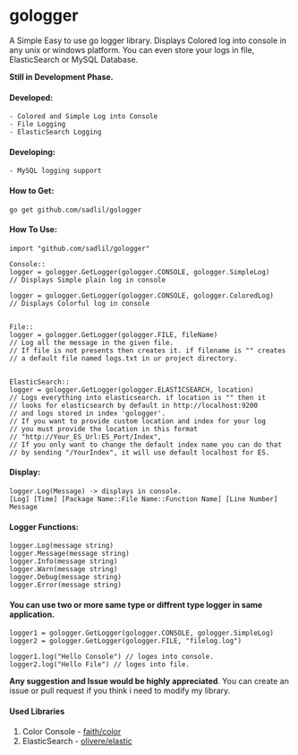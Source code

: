 # gologger

A Simple Easy to use go logger library.  Displays Colored log into console in any unix or windows platform.
You can even store your logs in file, ElasticSearch or MySQL Database.

**Still in Development Phase.** 


#### Developed:

    - Colored and Simple Log into Console
    - File Logging
    - ElasticSearch Logging
    
#### Developing:

    - MySQL logging support
    
#### How to Get:

    go get github.com/sadlil/gologger
#### How To Use:

    import "github.com/sadlil/gologger"
   
    Console::
    logger = gologger.GetLogger(gologger.CONSOLE, gologger.SimpleLog) 
    // Displays Simple plain log in console
  
    logger = gologger.GetLogger(gologger.CONSOLE, gologger.ColoredLog) 
    // Displays Colorful log in console
    
     
    File::
    logger = gologger.GetLogger(gologger.FILE, fileName) 
    // Log all the message in the given file.
    // If file is not presents then creates it. if filename is "" creates 
    // a default file named logs.txt in ur project directory.
    
    
    ElasticSearch::
    logger = gologger.GetLogger(gologger.ELASTICSEARCH, location)
    // Logs everything into elasticsearch. if location is "" then it 
    // looks for elasticsearch by default in http://localhost:9200 
    // and logs stored in index 'gologger'.
    // If you want to provide custom location and index for your log 
    // you must provide the location in this format 
    // "http://Your_ES_Url:ES_Port/Index", 
    // If you only want to change the default index name you can do that 
    // by sending "/YourIndex", it will use default localhost for ES.
    
#### Display:

    logger.Log(Message) -> displays in console.
    [Log] [Time] [Package Name::File Name::Function Name] [Line Number] Message
    
#### Logger Functions:

    logger.Log(message string)
    logger.Message(message string)
    logger.Info(message string)
    logger.Warn(message string)
    logger.Debug(message string)
    logger.Error(message string)

#### You can use two or more same type or diffrent type logger in same application. 

    logger1 = gologger.GetLogger(gologger.CONSOLE, gologger.SimpleLog)
    logger2 = gologger.GetLogger(gologger.FILE, "filelog.log")
    
    logger1.log("Hello Console") // loges into console.
    logger2.log("Hello File") // loges into file.



  **Any suggestion and Issue would be highly appreciated**. You can create an issue or pull request
  if you think i need to modify my library.


#### Used Libraries
1. Color Console - [faith/color](https://github.com/fatih/color)
2. ElasticSearch - [olivere/elastic](https://github.com/olivere/elastic)


